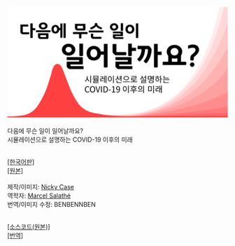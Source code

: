 ![](https://raw.githubusercontent.com/BENBENNBEN/covid-19/master/sharing/thumbnail.png)
<br>
<br>
다음에 무슨 일이 일어날까요?<br>
시뮬레이션으로 설명하는 COVID-19 이후의 미래<br><br>

[[한국어판]](https://benbennben.github.io/covid-19/)<br>
[[원본]](https://ncase.me/covid-19/)
<br><br>
제작/이미지: [Nicky Case](https://ncase.me/)<br>
역학자: [Marcel Salathé](https://scholar.google.com/citations?user=_wHMGkUAAAAJ&hl=en)<br>
번역/이미지 수정: BENBENNBEN
<br>
<br>

[[소스코드(원본)]](https://github.com/ncase/covid-19)<br>
[[번역]](https://github.com/ncase/covid-19/blob/master/README.md#how-to-translate)
